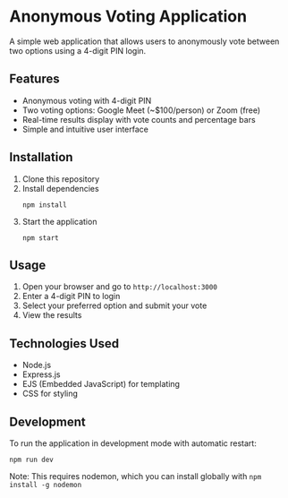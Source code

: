 # Anonymous Voting Application

A simple web application that allows users to anonymously vote between two options using a 4-digit PIN login.

## Features

- Anonymous voting with 4-digit PIN
- Two voting options: Google Meet (~$100/person) or Zoom (free)
- Real-time results display with vote counts and percentage bars
- Simple and intuitive user interface

## Installation

1. Clone this repository
2. Install dependencies
   ```
   npm install
   ```
3. Start the application
   ```
   npm start
   ```

## Usage

1. Open your browser and go to `http://localhost:3000`
2. Enter a 4-digit PIN to login
3. Select your preferred option and submit your vote
4. View the results

## Technologies Used

- Node.js
- Express.js
- EJS (Embedded JavaScript) for templating
- CSS for styling

## Development

To run the application in development mode with automatic restart:

```
npm run dev
```

Note: This requires nodemon, which you can install globally with `npm install -g nodemon` 